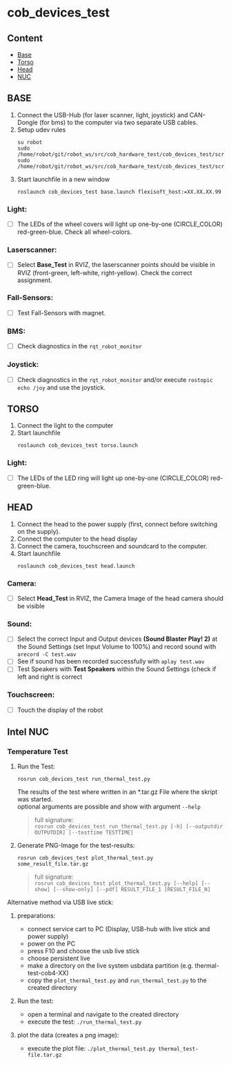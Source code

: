 cob_devices_test
=================

## Content

- [Base](#base)
- [Torso](#torso)
- [Head](#head)
- [NUC](#nuc)


## BASE <a name="base"></a>

1. Connect the USB-Hub (for laser scanner, light, joystick) and CAN-Dongle (for bms) to the computer via two separate USB cables. 
2. Setup udev rules
   ```
   su robot
   sudo /home/robot/git/robot_ws/src/cob_hardware_test/cob_devices_test/scripts/udev_joy.sh
   sudo /home/robot/git/robot_ws/src/cob_hardware_test/cob_devices_test/scripts/udev_s300.sh
   ```
3. Start launchfile in a new window
   ```
   roslaunch cob_devices_test base.launch flexisoft_host:=XX.XX.XX.99
   ```

### Light:
 - [ ] The LEDs of the wheel covers will light up one-by-one (CIRCLE_COLOR) red-green-blue.
Check all wheel-colors.

### Laserscanner:
 - [ ] Select **Base_Test** in RVIZ, the laserscanner points should be visible in RVIZ (front-green, left-white, right-yellow).
Check the correct assignment.

### Fall-Sensors:
 - [ ] Test Fall-Sensors with magnet.

### BMS:
 - [ ] Check diagnostics in the `rqt_robot_monitor`

### Joystick:
 - [ ] Check diagnostics in the `rqt_robot_monitor` and/or execute `rostopic echo /joy` and use the joystick.


## TORSO  <a name="torso"></a>

1. Connect the light to the computer
2. Start launchfile
   ```
   roslaunch cob_devices_test torso.launch
   ```

### Light:
 - [ ] The LEDs of the LED ring will light up one-by-one (CIRCLE_COLOR) red-green-blue.


## HEAD  <a name="head"></a>
1. Connect the head to the power supply (first, connect before switching on the supply).
2. Connect the computer to the head display
3. Connect the camera, touchscreen and soundcard to the computer.
4. Start launchfile
   ```
   roslaunch cob_devices_test head.launch
   ```

### Camera:
 - [ ] Select **Head_Test** in RVIZ, the Camera Image of the head camera should be visible

### Sound: 
 - [ ] Select the correct Input and Output devices **(Sound Blaster Play! 2)** at the Sound Settings (set Input Volume to 100%)
and record sound with ```arecord -C test.wav```
 - [ ] See if sound has been recorded successfully with ```aplay test.wav```
 - [ ] Test Speakers with **Test Speakers** within the Sound Settings (check if left and right is correct

### Touchscreen:
 - [ ] Touch the display of the robot

## Intel NUC  <a name="nuc"></a>

### Temperature Test

1. Run the Test:  
   ```
   rosrun cob_devices_test run_thermal_test.py
   ``` 
   
   The results of the test where written in an *.tar.gz File where the skript was started.  
   optional arguments are possible and show with argument `--help`  
   
    >full signature:   
    >`rosrun cob_devices_test run_thermal_test.py [-h] [--outputdir OUTPUTDIR] [--testtime TESTTIME]`  

2. Generate PNG-Image for the test-results:
   ```
   rosrun cob_devices_test plot_thermal_test.py some_result_file.tar.gz
   ```

    >full signature:  
    >`rosrun cob_devices_test plot_thermal_test.py [--help] [--show] [--show-only] [--pdf] RESULT_FILE_1 [RESULT_FILE_N]` 

Alternative method via USB live stick:

1. preparations:
   - connect service cart to PC (Display, USB-hub with live stick and power supply)
   - power on the PC
   - press F10 and choose the usb live stick
   - choose persistent live
   - make a directory on the live system usbdata partition (e.g. thermal-test-cob4-XX)
   - copy the `plot_thermal_test.py` and `run_thermal_test.py` to the created directory

1. Run the test:
   - open a terminal and navigate to the created directory
   - execute the test: `./run_thermal_test.py`

2. plot the data (creates a png image):
   - execute the plot file: `./plot_thermal_test.py thermal_test-file.tar.gz`
